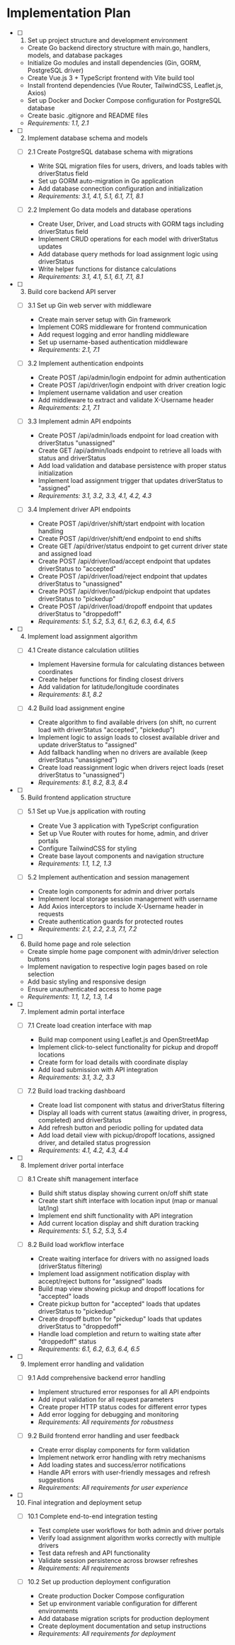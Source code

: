 # Implementation Plan

- [ ] 1. Set up project structure and development environment

  - Create Go backend directory structure with main.go, handlers, models, and database packages
  - Initialize Go modules and install dependencies (Gin, GORM, PostgreSQL driver)
  - Create Vue.js 3 + TypeScript frontend with Vite build tool
  - Install frontend dependencies (Vue Router, TailwindCSS, Leaflet.js, Axios)
  - Set up Docker and Docker Compose configuration for PostgreSQL database
  - Create basic .gitignore and README files
  - _Requirements: 1.1, 2.1_

- [ ] 2. Implement database schema and models

  - [ ] 2.1 Create PostgreSQL database schema with migrations

    - Write SQL migration files for users, drivers, and loads tables with driverStatus field
    - Set up GORM auto-migration in Go application
    - Add database connection configuration and initialization
    - _Requirements: 3.1, 4.1, 5.1, 6.1, 7.1, 8.1_

  - [ ] 2.2 Implement Go data models and database operations
    - Create User, Driver, and Load structs with GORM tags including driverStatus field
    - Implement CRUD operations for each model with driverStatus updates
    - Add database query methods for load assignment logic using driverStatus
    - Write helper functions for distance calculations
    - _Requirements: 3.1, 4.1, 5.1, 6.1, 7.1, 8.1_

- [ ] 3. Build core backend API server

  - [ ] 3.1 Set up Gin web server with middleware

    - Create main server setup with Gin framework
    - Implement CORS middleware for frontend communication
    - Add request logging and error handling middleware
    - Set up username-based authentication middleware
    - _Requirements: 2.1, 7.1_

  - [ ] 3.2 Implement authentication endpoints

    - Create POST /api/admin/login endpoint for admin authentication
    - Create POST /api/driver/login endpoint with driver creation logic
    - Implement username validation and user creation
    - Add middleware to extract and validate X-Username header
    - _Requirements: 2.1, 7.1_

  - [ ] 3.3 Implement admin API endpoints

    - Create POST /api/admin/loads endpoint for load creation with driverStatus "unassigned"
    - Create GET /api/admin/loads endpoint to retrieve all loads with status and driverStatus
    - Add load validation and database persistence with proper status initialization
    - Implement load assignment trigger that updates driverStatus to "assigned"
    - _Requirements: 3.1, 3.2, 3.3, 4.1, 4.2, 4.3_

  - [ ] 3.4 Implement driver API endpoints
    - Create POST /api/driver/shift/start endpoint with location handling
    - Create POST /api/driver/shift/end endpoint to end shifts
    - Create GET /api/driver/status endpoint to get current driver state and assigned load
    - Create POST /api/driver/load/accept endpoint that updates driverStatus to "accepted"
    - Create POST /api/driver/load/reject endpoint that updates driverStatus to "unassigned"
    - Create POST /api/driver/load/pickup endpoint that updates driverStatus to "pickedup"
    - Create POST /api/driver/load/dropoff endpoint that updates driverStatus to "droppedoff"
    - _Requirements: 5.1, 5.2, 5.3, 6.1, 6.2, 6.3, 6.4, 6.5_

- [ ] 4. Implement load assignment algorithm

  - [ ] 4.1 Create distance calculation utilities

    - Implement Haversine formula for calculating distances between coordinates
    - Create helper functions for finding closest drivers
    - Add validation for latitude/longitude coordinates
    - _Requirements: 8.1, 8.2_

  - [ ] 4.2 Build load assignment engine
    - Create algorithm to find available drivers (on shift, no current load with driverStatus "accepted", "pickedup")
    - Implement logic to assign loads to closest available driver and update driverStatus to "assigned"
    - Add fallback handling when no drivers are available (keep driverStatus "unassigned")
    - Create load reassignment logic when drivers reject loads (reset driverStatus to "unassigned")
    - _Requirements: 8.1, 8.2, 8.3, 8.4_

- [ ] 5. Build frontend application structure

  - [ ] 5.1 Set up Vue.js application with routing

    - Create Vue 3 application with TypeScript configuration
    - Set up Vue Router with routes for home, admin, and driver portals
    - Configure TailwindCSS for styling
    - Create base layout components and navigation structure
    - _Requirements: 1.1, 1.2, 1.3_

  - [ ] 5.2 Implement authentication and session management
    - Create login components for admin and driver portals
    - Implement local storage session management with username
    - Add Axios interceptors to include X-Username header in requests
    - Create authentication guards for protected routes
    - _Requirements: 2.1, 2.2, 2.3, 7.1, 7.2_

- [ ] 6. Build home page and role selection

  - Create simple home page component with admin/driver selection buttons
  - Implement navigation to respective login pages based on role selection
  - Add basic styling and responsive design
  - Ensure unauthenticated access to home page
  - _Requirements: 1.1, 1.2, 1.3, 1.4_

- [ ] 7. Implement admin portal interface

  - [ ] 7.1 Create load creation interface with map

    - Build map component using Leaflet.js and OpenStreetMap
    - Implement click-to-select functionality for pickup and dropoff locations
    - Create form for load details with coordinate display
    - Add load submission with API integration
    - _Requirements: 3.1, 3.2, 3.3_

  - [ ] 7.2 Build load tracking dashboard
    - Create load list component with status and driverStatus filtering
    - Display all loads with current status (awaiting driver, in progress, completed) and driverStatus
    - Add refresh button and periodic polling for updated data
    - Add load detail view with pickup/dropoff locations, assigned driver, and detailed status progression
    - _Requirements: 4.1, 4.2, 4.3, 4.4_

- [ ] 8. Implement driver portal interface

  - [ ] 8.1 Create shift management interface

    - Build shift status display showing current on/off shift state
    - Create start shift interface with location input (map or manual lat/lng)
    - Implement end shift functionality with API integration
    - Add current location display and shift duration tracking
    - _Requirements: 5.1, 5.2, 5.3, 5.4_

  - [ ] 8.2 Build load workflow interface
    - Create waiting interface for drivers with no assigned loads (driverStatus filtering)
    - Implement load assignment notification display with accept/reject buttons for "assigned" loads
    - Build map view showing pickup and dropoff locations for "accepted" loads
    - Create pickup button for "accepted" loads that updates driverStatus to "pickedup"
    - Create dropoff button for "pickedup" loads that updates driverStatus to "droppedoff"
    - Handle load completion and return to waiting state after "droppedoff" status
    - _Requirements: 6.1, 6.2, 6.3, 6.4, 6.5_

- [ ] 9. Implement error handling and validation

  - [ ] 9.1 Add comprehensive backend error handling

    - Implement structured error responses for all API endpoints
    - Add input validation for all request parameters
    - Create proper HTTP status codes for different error types
    - Add error logging for debugging and monitoring
    - _Requirements: All requirements for robustness_

  - [ ] 9.2 Build frontend error handling and user feedback
    - Create error display components for form validation
    - Implement network error handling with retry mechanisms
    - Add loading states and success/error notifications
    - Handle API errors with user-friendly messages and refresh suggestions
    - _Requirements: All requirements for user experience_

- [ ] 10. Final integration and deployment setup

  - [ ] 10.1 Complete end-to-end integration testing

    - Test complete user workflows for both admin and driver portals
    - Verify load assignment algorithm works correctly with multiple drivers
    - Test data refresh and API functionality
    - Validate session persistence across browser refreshes
    - _Requirements: All requirements_

  - [ ] 10.2 Set up production deployment configuration
    - Create production Docker Compose configuration
    - Set up environment variable configuration for different environments
    - Add database migration scripts for production deployment
    - Create deployment documentation and setup instructions
    - _Requirements: All requirements for deployment_
